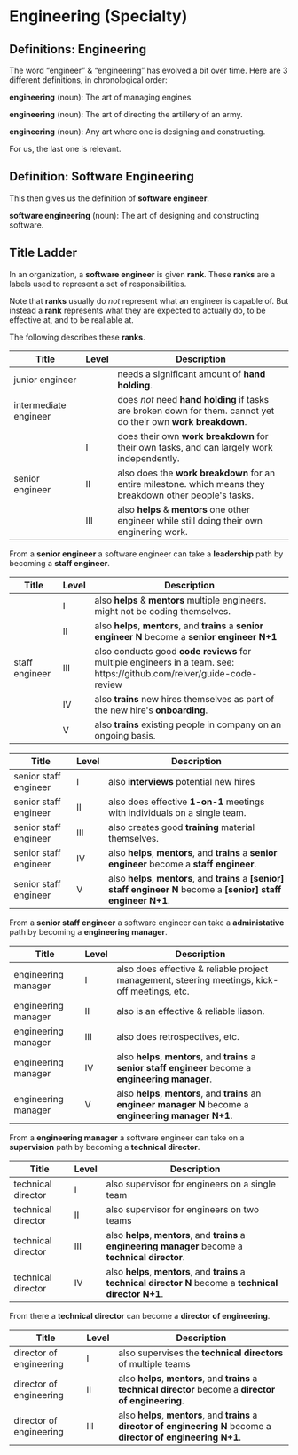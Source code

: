 # Engineering (Specialty)

## Definitions: Engineering

The word “engineer” & “engineering” has evolved a bit over time.
Here are 3 different definitions, in chronological order:

**engineering** (noun): The art of managing engines.

**engineering** (noun): The art of directing the artillery of an army.

**engineering** (noun): Any art where one is designing and constructing.

For us, the last one is relevant.

## Definition: Software Engineering

This then gives us the definition of **software engineer**.

**software engineering** (noun): The art of designing and constructing software.

## Title Ladder

In an organization, a **software engineer** is given **rank**.
These **ranks** are a labels used to represent a set of responsibilities.

Note that **ranks** usually do _not_ represent what an engineer is capable of.
But instead a **rank** represents what they are expected to actually do, to be effective at, and to be realiable at.

The following describes these **ranks**.

<table>
	<thead>
		<tr>
			<th>Title</th>
			<th>Level</th>
			<th>Description</th>
		</td>
	</thead>
	<tbody>
		<tr>
			<td>junior engineer</td>
			<td></td>
			<td>needs a significant amount of <strong>hand holding</strong>.</td>
		</tr>
		<tr>
			<td>intermediate engineer</td>
			<td></td>
			<td>does <em>not</em> need <strong>hand holding</strong> if tasks are broken down for them. cannot yet do their own <strong>work breakdown</strong>.</td>
		</tr>
		<tr>
			<td rowspan="3">senior engineer</td>
			<td>Ⅰ</td>
			<td>does their own <strong>work breakdown</strong> for their own tasks, and can largely work independently.</td>
		</tr>
		<tr>
			<td>Ⅱ</td>
			<td>also does the <strong>work breakdown</strong> for an entire milestone. which means they breakdown other people's tasks.</td>
		</tr>
		<tr>
			<td>Ⅲ</td>
			<td>also <strong>helps</strong> & <strong>mentors</strong> one other engineer while still doing their own enginering work.</td>
		</tr>
	</tbody>
</table>

From a **senior engineer** a software engineer can take a **leadership** path by becoming a **staff engineer**.

<table>
	<thead>
		<tr>
			<th>Title</th>
			<th>Level</th>
			<th>Description</th>
		</td>
	</thead>
	<tbody>
		<tr>
			<td rowspan="5">staff engineer</td>
			<td>Ⅰ</td>
			<td>also <strong>helps</strong> & <strong>mentors</strong> multiple engineers. might not be coding themselves.</td>
		</tr>
		<tr>
			<td>Ⅱ</td>
			<td>also <strong>helps</strong>, <strong>mentors</strong>, and <strong>trains</strong> a <strong>senior engineer N</strong> become a <strong>senior engineer N+1</strong></td>
		</tr>
		<tr>
			<td>Ⅲ</td>
			<td>also conducts good <strong>code reviews</strong> for multiple engineers in a team. see: https://github.com/reiver/guide-code-review</td>
		</tr>
		<tr>
			<td>Ⅳ</td>
			<td>also <strong>trains</strong> new hires themselves as part of the new hire's <strong>onboarding</strong>.</td>
		</tr>
		<tr>
			<td>Ⅴ</td>
			<td>also <strong>trains</strong> existing people in company on an ongoing basis.</td>
		</tr>
	</tbody>
</table>

| Title                   | Level | Description                                                                                                |
|-------------------------|-------|------------------------------------------------------------------------------------------------------------|
| senior staff engineer   | Ⅰ    | also **interviews** potential new hires                                                                    |
| senior staff engineer   | Ⅱ    | also does effective **1-on-1** meetings with individuals on a single team.                                 |
| senior staff engineer   | Ⅲ    | also creates good **training** material themselves.                                                        |
| senior staff engineer   | Ⅳ    | also **helps**, **mentors**, and **trains** a **senior engineer** become a **staff engineer**.             |
| senior staff engineer   | Ⅴ    | also **helps**, **mentors**, and **trains** a **[senior] staff engineer N** become a **[senior] staff engineer N+1**. |

From a **senior staff engineer** a software engineer can take a **administative** path by becoming a **engineering manager**.

| Title                 | Level | Description                                                                                                     |
|-----------------------|-------|-----------------------------------------------------------------------------------------------------------------|
| engineering manager   | Ⅰ     | also does effective & reliable project management, steering meetings, kick-off meetings, etc.                  |
| engineering manager   | Ⅱ     | also is an effective & reliable liason.                                                                        |
| engineering manager   | Ⅲ     | also does retrospectives, etc.                                                                                 |
| engineering manager   | Ⅳ     | also **helps**, **mentors**, and **trains** a **senior staff engineer** become a **engineering manager**.      |
| engineering manager   | Ⅴ     | also **helps**, **mentors**, and **trains** an **engineer manager N** become a **engineering manager N+1**.    |


From a **engineering manager** a software engineer can take on a **supervision** path by becoming a **technical director**.

| Title                 | Level | Description                                                                                               |
|-----------------------|-------|-----------------------------------------------------------------------------------------------------------|
| technical director    | Ⅰ    | also supervisor for engineers on a single team                                                             |
| technical director    | Ⅱ    | also supervisor for engineers on two teams                                                                 |
| technical director    | Ⅲ    | also **helps**, **mentors**, and **trains** a **engineering manager** become a **technical director**.     |
| technical director    | Ⅳ    | also **helps**, **mentors**, and **trains** a **technical director N** become a **technical director N+1**.    |


From there a **technical director** can become a **director of engineering**.

| Title                     | Level | Description                                                                                                         |
|---------------------------|-------|---------------------------------------------------------------------------------------------------------------------|
| director of engineering   | Ⅰ     | also supervises the **technical directors** of multiple teams                                                      |
| director of engineering   | Ⅱ     | also **helps**, **mentors**, and **trains** a **technical director** become a **director of engineering**.         |
| director of engineering   | Ⅲ     | also **helps**, **mentors**, and **trains** a **director of engineering N** become a **director of engineering N+1**. |

